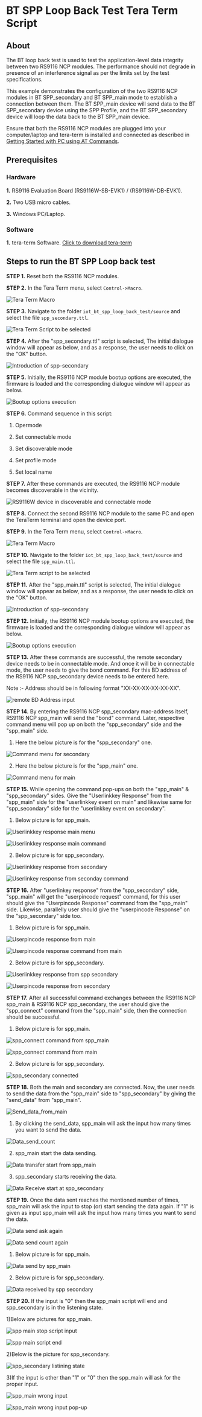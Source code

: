 # BT SPP Loop Back Test Tera Term Script

## About

The BT loop back test is used to test the application-level data integrity between two RS9116 NCP modules. The performance should not degrade in presence of an interference signal as per the limits set by the test specifications. 
<br>

This example demonstrates the configuration of the two RS9116 NCP modules in BT SPP_secondary and BT SPP_main mode to establish a connection between them. The BT SPP_main device will send data to the BT SPP_secondary device using the SPP Profile, and the BT SPP_secondary device will loop the data back to the BT SPP_main device. 

Ensure that both the RS9116 NCP modules are plugged into your computer/laptop and tera-term is installed and connected as described in [Getting Started with PC using AT Commands](http://docs.silabs.com/rs9116-wiseconnect/2.4/wifibt-wc-getting-started-with-pc/).

## Prerequisites

### Hardware
**1.** RS9116 Evaluation Board (RS9116W-SB-EVK1) / (RS9116W-DB-EVK1).

**2.** Two USB micro cables.

**3.** Windows PC/Laptop.

### Software 
**1.** tera-term Software. [Click to download tera-term](https://osdn.net/projects/ttssh2/releases/) 

## Steps to run the BT SPP Loop back test

**STEP 1.** Reset both the RS9116 NCP modules.

**STEP 2.** In the Tera Term menu, select `Control->Macro`.

![Tera Term Macro](./resources/tera-term-macro.png)

**STEP 3.** Navigate to the folder `iot_bt_spp_loop_back_test/source` and select the file `spp_secondary.ttl`.

![Tera Term Script to be selected](./resources/tera-term-spp-secondary.png)

**STEP 4.**  After the "spp_secondary.ttl" script is selected,  The initial dialogue window will appear as below, and as a response, the user needs to click on the "OK" button.

![Introduction of spp-secondary](./resources/spp-secondary-start.png)

**STEP 5.** Initially, the RS9116 NCP module bootup options are executed, the firmware is loaded and the corresponding dialogue window will appear as below.  

![Bootup options execution](./resources/firmware-loding-secondary.png)

**STEP 6.**  Command sequence in this script:

1. Opermode

2. Set connectable mode

3. Set discoverable mode

4. Set profile mode

5. Set local name

**STEP 7.** After these commands are executed, the RS9116 NCP module becomes discoverable in the vicinity.

![RS9116W device in discoverable and connectable mode](./resources/spp-secondary-command-execute.png)

**STEP 8.** Connect the second RS9116 NCP module to the same PC and open the TeraTerm terminal and open the device port.

**STEP 9.**  In the Tera Term menu, select `Control->Macro`.

![Tera Term Macro](./resources/tera-term-macro-main.png)

**STEP 10.** Navigate to the folder `iot_bt_spp_loop_back_test/source` and select the file `spp_main.ttl`.

![Tera Term script to be selected](./resources/tera-term-spp-main.png)

**STEP 11.**  After the "spp_main.ttl" script is selected, The initial dialogue window will appear as below, and as a response, the user needs to click on the "OK" button.

![Introduction of spp-secondary](./resources/spp-main-start-4.png)

**STEP 12.** Initially, the RS9116 NCP module bootup options are executed, the firmware is loaded and the corresponding dialogue window will appear as below.  

![Bootup options execution](./resources/firmware-loding-main-5.png)

**STEP 13.**  After these commands are successful, the remote secondary device needs to be in connectable mode. And once it will be in connectable mode, the user needs to give the bond command. For this BD address of the RS9116 NCP spp_secondary device needs to be entered here.

Note :- Address should be in following format "XX-XX-XX-XX-XX-XX".

![remote BD Address input](./resources/spp-main-address-6.png)

**STEP 14.** By entering the RS9116 NCP spp_secondary mac-address itself, RS9116 NCP spp_main will send the "bond" command. Later, respective command menu will pop up on both the "spp_secondary" side and the "spp_main" side.

1) Here the below picture is for the "spp_secondary" one.

![Command menu for secondary](./resources/spp-secondary-linkkey-7.png)

2) Here the below picture is for the "spp_main" one.

![Command menu for main](./resources/spp-main-pincode-8.png)

**STEP 15.** While opening the command pop-ups on both the "spp_main" & "spp_secondary" sides. Give the "Userlinkkey Response" from the "spp_main" side for the "userlinkkey event on main" and likewise same for "spp_secondary" side for the "userlinkkey event on secondary".

1) Below picture is for spp_main.

![Userlinkkey response main menu](./resources/linkkey-response-main.png)

![Userlinkkey response main command](./resources/linkkey-response-command-main.png)

2) Below picture is for spp_secondary.

![Userlinkkey response from secondary](./resources/linkkey-response-selection-secondary.png)

![Userlinkey response from seconday command](./resources/linkkey_response-command-secondary.png)

**STEP 16.** After "userlinkey response" from the "spp_secondary" side, "spp_main" will get the "userpincode request" command, for this user should give the "Userpincode Response" command
from the "spp_main" side. Likewise, parallelly user should give the "userpincode Response" on the "spp_secondary" side too.

1) Below picture is for spp_main.

![Userpincode response from main](./resources/spp-main-pincode-8.png)

![Userpincode response command from main](./resources/userpincode-response-command-main.png)

2) Below picture is for spp_secondary.

![Userlinkkey response from spp secondary](./resources/spp-secondary-linkkey-7.png)

![Userpincode response from secondary](./resources/spp-secondary-picode-9.png)

**STEP 17.** After all successful command exchanges between the RS9116 NCP spp_main & RS9116 NCP spp_secondary, the user should give the "spp_connect" command from the "spp_main" side, then the connection should be successful.

1) Below picture is for spp_main.

![spp_connect command from spp_main](./resources/spp-main-connect-10.png) 

![spp_connect command from main](./resources/spp-main-spp-connected-12.png)

2) Below picture is for spp_secondary.

![spp_secondary connected](./resources/spp-secondary-spp-connected-11.png)

**STEP 18.** Both the main and secondary are connected. Now, the user needs to send the data from the "spp_main" side to "spp_secondary" by giving the "send_data" from "spp_main".

![Send_data_from_main](./resources/spp-main-send-data-13.png)

1) By clicking the send_data, spp_main will ask the input how many times you want to send the data. 

![Data_send_count](./resources/spp-main-number-send-data-15.png)

2) spp_main start the data sending.

![Data transfer start from spp_main](./resources/spp-main-send-data-start-16.png)

3) spp_secondary starts receiving the data.

![Data Receive start at spp_secondary](./resources/spp-secondary-data-receive-17.png)

**STEP 19.** Once the data sent reaches the mentioned number of times, spp_main will ask the input to stop (or) start sending the data again. If "1" is given as input spp_main will ask the 
input how many times you want to send the data.

![Data send ask again](./resources/spp-main-data-ask-again-18.png)

![Data send count again](./resources/spp-main-data-send-again-19.png)

1) Below picture is for spp_main.

![Data send by spp_main](./resources/spp-main-data-send-again-20.png)

2) Below picture is for spp_secondary.

![Data received by spp secondary](./resources/spp-secondary-received-data-21.png)

**STEP 20.** If the input is "0" then the spp_main script will end and spp_secondary is in the listening state.

1)Below are pictures for spp_main.

![spp main stop script input](./resources/spp-main-stop-data.png)

![spp main script end](./resources/spp-main-loop-back-test-completed-22.png)

2)Below is the picture for spp_secondary.

![spp_secondary listining state](./resources/spp-secondary-received-data-21.png)

3)If the input is other than "1" or "0" then the spp_main will ask for the proper input.

![spp_main wrong input](./resources/data-send-ask-wrong-input.png)

![spp_main wrong input pop-up](./resources/continuos-wrong-input.png)



